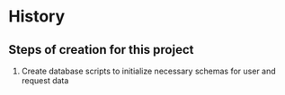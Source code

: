 # History
## Steps of creation for this project
1. Create database scripts to initialize necessary schemas for user and request data